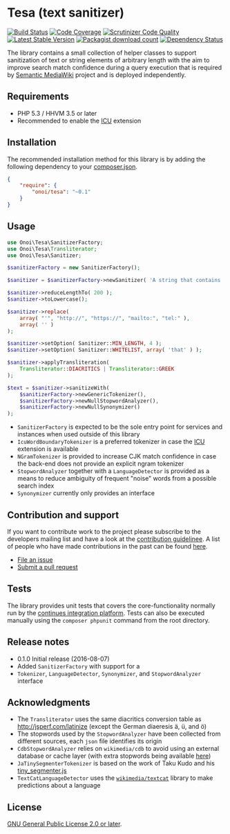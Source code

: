 # Tesa (text sanitizer)

[![Build Status](https://secure.travis-ci.org/onoi/tesa.svg?branch=master)](http://travis-ci.org/onoi/tesa)
[![Code Coverage](https://scrutinizer-ci.com/g/onoi/tesa/badges/coverage.png?b=master)](https://scrutinizer-ci.com/g/onoi/tesa/?branch=master)
[![Scrutinizer Code Quality](https://scrutinizer-ci.com/g/onoi/tesa/badges/quality-score.png?b=master)](https://scrutinizer-ci.com/g/onoi/tesa/?branch=master)
[![Latest Stable Version](https://poser.pugx.org/onoi/tesa/version.png)](https://packagist.org/packages/onoi/tesa)
[![Packagist download count](https://poser.pugx.org/onoi/tesa/d/total.png)](https://packagist.org/packages/onoi/tesa)
[![Dependency Status](https://www.versioneye.com/php/onoi:tesa/badge.png)](https://www.versioneye.com/php/onoi:tesa)

The library contains a small collection of helper classes to support sanitization
of text or string elements of arbitrary length with the aim to improve
search match confidence during a query execution that is required by [Semantic MediaWiki][smw]
project and is deployed independently.

## Requirements

- PHP 5.3 / HHVM 3.5 or later
- Recommended to enable the [ICU][icu] extension

## Installation

The recommended installation method for this library is by adding
the following dependency to your [composer.json][composer].

```json
{
	"require": {
		"onoi/tesa": "~0.1"
	}
}
```

## Usage

```php
use Onoi\Tesa\SanitizerFactory;
use Onoi\Tesa\Transliterator;
use Onoi\Tesa\Sanitizer;

$sanitizerFactory = new SanitizerFactory();

$sanitizer = $sanitizerFactory->newSanitizer( 'A string that contains ...' );

$sanitizer->reduceLengthTo( 200 );
$sanitizer->toLowercase();

$sanitizer->replace(
	array( "'", "http://", "https://", "mailto:", "tel:" ),
	array( '' )
);

$sanitizer->setOption( Sanitizer::MIN_LENGTH, 4 );
$sanitizer->setOption( Sanitizer::WHITELIST, array( 'that' ) );

$sanitizer->applyTransliteration(
	Transliterator::DIACRITICS | Transliterator::GREEK
);

$text = $sanitizer->sanitizeWith(
	$sanitizerFactory->newGenericTokenizer(),
	$sanitizerFactory->newNullStopwordAnalyzer(),
	$sanitizerFactory->newNullSynonymizer()
);

```

- `SanitizerFactory` is expected to be the sole entry point for services and instances
  when used outside of this library
- `IcuWordBoundaryTokenizer` is a preferred tokenizer in case the [ICU][icu] extension is available
- `NGramTokenizer` is provided to increase CJK match confidence in case the
  back-end does not provide an explicit ngram tokenizer
- `StopwordAnalyzer` together with a `LanguageDetector` is provided as a means to
  reduce ambiguity of frequent "noise" words from a possible search index
- `Synonymizer` currently only provides an interface

## Contribution and support

If you want to contribute work to the project please subscribe to the
developers mailing list and have a look at the [contribution guidelinee](/CONTRIBUTING.md). A list
of people who have made contributions in the past can be found [here][contributors].

* [File an issue](https://github.com/onoi/tesa/issues)
* [Submit a pull request](https://github.com/onoi/tesa/pulls)

## Tests

The library provides unit tests that covers the core-functionality normally run by the
[continues integration platform][travis]. Tests can also be executed manually using the
`composer phpunit` command from the root directory.

## Release notes

- 0.1.0 Initial release (2016-08-07)
 - Added `SanitizerFactory` with support for a
 - `Tokenizer`, `LanguageDetector`, `Synonymizer`, and `StopwordAnalyzer` interface

## Acknowledgments

- The `Transliterator` uses the same diacritics conversion table as http://jsperf.com/latinize
  (except the German diaeresis ä, ü, and ö)
- The stopwords used by the `StopwordAnalyzer` have been collected from different sources, each `json`
  file identifies its origin
- `CdbStopwordAnalyzer` relies on `wikimedia/cdb` to avoid using an external database or cache
  layer (with extra stopwords being available [here](https://github.com/6/stopwords-json))
- `JaTinySegmenterTokenizer` is based on the work of Taku Kudo and his [tiny_segmenter.js](http://chasen.org/~taku/software/TinySegmenter)
- `TextCatLanguageDetector` uses the [`wikimedia/textcat`][textcat] library to make predictions about a language

## License

[GNU General Public License 2.0 or later][license].

[composer]: https://getcomposer.org/
[contributors]: https://github.com/onoi/tesa/graphs/contributors
[license]: https://www.gnu.org/copyleft/gpl.html
[travis]: https://travis-ci.org/onoi/tesa
[smw]: https://github.com/SemanticMediaWiki/SemanticMediaWiki/
[icu]: http://php.net/manual/en/intro.intl.php
[textcat]: https://github.com/wikimedia/wikimedia-textcat
